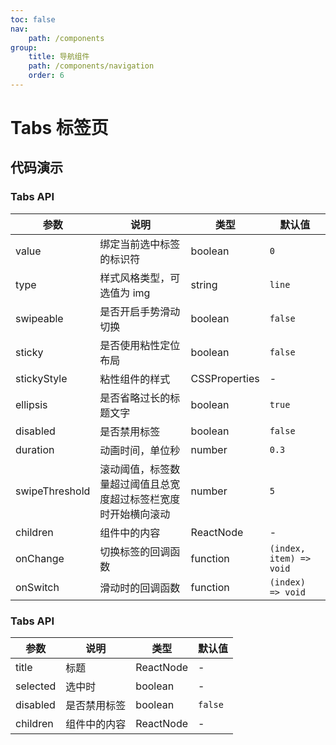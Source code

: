 ```yaml
---
toc: false
nav:
    path: /components
group:
    title: 导航组件
    path: /components/navigation
    order: 6
---
```


# Tabs 标签页

## 代码演示

<code src="./demo/index.tsx"></code>

### Tabs API

| 参数           | 说明                                                           | 类型      | 默认值  |
| -------------- | -------------------------------------------------------------- | --------- | ------- |
| value          | 绑定当前选中标签的标识符                                       | boolean   | `0`     |
| type           | 样式风格类型，可选值为 img                                     | string    | `line`  |
| swipeable      | 是否开启手势滑动切换                                           | boolean   | `false` |
| sticky         | 是否使用粘性定位布局                                           | boolean   | `false` |
| stickyStyle    | 粘性组件的样式                                                | CSSProperties   | - |
| ellipsis       | 是否省略过长的标题文字                                         | boolean   | `true`  |
| disabled       | 是否禁用标签                                                   | boolean   | `false` |
| duration       | 动画时间，单位秒                                               | number    | `0.3`   |
| swipeThreshold | 滚动阈值，标签数量超过阈值且总宽度超过标签栏宽度时开始横向滚动 | number    | `5`     |
| children       | 组件中的内容                                                   | ReactNode | -       |
| onChange       | 切换标签的回调函数                                             | function  | `(index, item) => void`       |
| onSwitch       | 滑动时的回调函数                                             | function  | `(index) => void`         |

### Tabs API

| 参数     | 说明         | 类型      | 默认值  |
| -------- | ------------ | --------- | ------- |
| title    | 标题         | ReactNode | -       |
| selected | 选中时       | boolean   | -       |
| disabled | 是否禁用标签 | boolean   | `false` |
| children | 组件中的内容 | ReactNode | -       |
